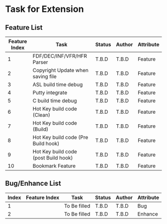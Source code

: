 # Task for Extension

## Feature List
| Feature Index | Task                                          | Status            | Author        | Attribute |
| ------------- | --------------------------------------------- | ----------------- | ------------- | --------- |
|             1 | FDF/DEC/INF/VFR/HFR Parser                    | T.B.D             | T.B.D         | Feature   |
|             2 | Copyright Update when saving file             | T.B.D             | T.B.D         | Feature   |
|             3 | ASL build time debug                          | T.B.D             | T.B.D         | Feature   |
|             4 | Putty integrate                               | T.B.D             | T.B.D         | Feature   |
|             5 | C build time debug                            | T.B.D             | T.B.D         | Feature   |
|             6 | Hot Key build code (Clean)                    | T.B.D             | T.B.D         | Feature   |
|             7 | Hot Key build code (Build)                    | T.B.D             | T.B.D         | Feature   |
|             8 | Hot Key build code (Pre Build hook)           | T.B.D             | T.B.D         | Feature   |
|             9 | Hot Key build code (post Build hook)          | T.B.D             | T.B.D         | Feature   |
|            10 | Bookmark Feature                              | T.B.D             | T.B.D         | Feature   |

## Bug/Enhance List
| Index | Feature Index | Task                                          | Status            | Author        | Attribute |
| ----- | ------------- | --------------------------------------------- | ----------------- | ------------- | --------- |
|     1 |               | To Be filled                                  | T.B.D             | T.B.D         | Bug       |
|     2 |               | To Be filled                                  | T.B.D             | T.B.D         | Enhance   |

